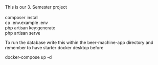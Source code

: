 This is our 3. Semester project<br><br>
composer install<br>
cp .env.example .env<br>
php artisan key:generate<br>
php artisan serve

To run the database write this within the beer-machine-app directory and remember to have starter docker desktop before

docker-compose up -d
